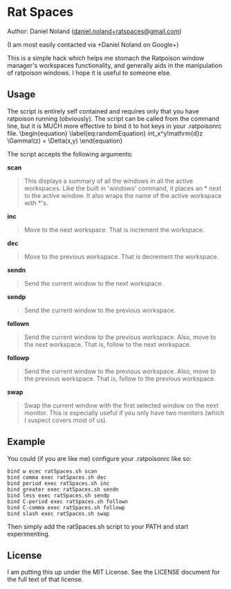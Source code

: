 Rat Spaces
==========
 
Author: Daniel Noland (daniel.noland+ratspaces@gmail.com)

(I am most easily contacted via +Daniel Noland on Google+)

This is a simple hack which helps me stomach the Ratpoison window
manager's workspaces functionality, and generally aids in the
manipulation of ratpoison windows.  I hope it is useful to someone
else. 

Usage
-----

The script is entirely self contained and requires only that you have
ratpoison running (obviously).  The script can be called from the
command line, but it is MUCH more effective to bind it to hot keys in
your .ratpoisonrc file.
\begin{equation}
\label{eq:randomEquation}
int_x^y\!mathrm{d}z \Gamma\!(z) = \Delta(x,y)
\end{equation}

The script accepts the following arguments:

**scan**

>This displays a summary of all the windows in all the active workspaces.
>Like the built in 'windows' command, it places an \* next to the active
>window.  It also wraps the name of the active workspace with \*'s.

**inc**

>Move to the next workspace. That is increment the workspace.

**dec**

>Move to the previous workspace. That is decrement the workspace.

**sendn**

>Send the current window to the next workspace.

**sendp**

>Send the current window to the previous workspace.

**follown**

>Send the current window to the previous workspace. Also, move to the
>next workspace.  That is, follow to the next workspace.

**followp**

>Send the current window to the previous workspace. Also, move to the
>previous workspace.  That is, follow to the previous workspace.

**swap**

>Swap the current window with the first selected window on the next
>monitor.  This is especially useful if you only have two monitors (which
>I suspect covers most of us).

Example 
-------

You could (if you are like me) configure your .ratpoisonrc like so:

    bind w ecec ratSpaces.sh scan
    bind comma exec ratSpaces.sh dec
    bind period exec ratSpaces.sh inc
    bind greater exec ratSpaces.sh sendn
    bind less exec ratSpaces.sh sendp
    bind C-period exec ratSpaces.sh follown
    bind C-comma exec ratSpaces.sh followp
    bind slash exec ratSpaces.sh swap

Then simply add the ratSpaces.sh script to your PATH and start
experimenting.

License
-------

I am putting this up under the MIT License.  See the LICENSE document
for the full text of that license.
